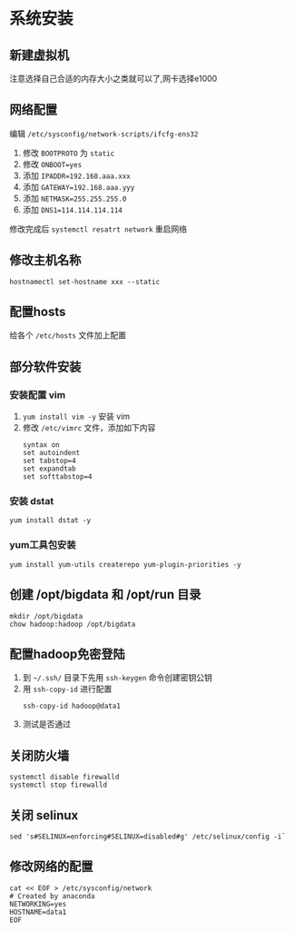 # 系统安装
## 新建虚拟机
注意选择自己合适的内存大小之类就可以了,网卡选择e1000



## 网络配置
编辑 `/etc/sysconfig/network-scripts/ifcfg-ens32`

1. 修改 `BOOTPROTO` 为 `static`
2. 修改 `ONBOOT=yes`
3. 添加 `IPADDR=192.168.aaa.xxx`
4. 添加 `GATEWAY=192.168.aaa.yyy`
5. 添加 `NETMASK=255.255.255.0`
6. 添加 `DNS1=114.114.114.114`

修改完成后 `systemctl resatrt network` 重启网络
## 修改主机名称
```shell
hostnamectl set-hostname xxx --static
```

## 配置hosts
给各个 `/etc/hosts` 文件加上配置
## 部分软件安装
### 安装配置 vim
1. `yum install vim -y` 安装 vim
2. 修改 `/etc/vimrc` 文件，添加如下内容
    ```shell
    syntax on
    set autoindent
    set tabstop=4
    set expandtab
    set softtabstop=4
    ```
### 安装 dstat
`yum install dstat -y`
### yum工具包安装
`yum install yum-utils createrepo yum-plugin-priorities -y`


## 创建 /opt/bigdata 和 /opt/run 目录
```shell
mkdir /opt/bigdata
chow hadoop:hadoop /opt/bigdata
```

## 配置hadoop免密登陆
1. 到 `~/.ssh/` 目录下先用 `ssh-keygen` 命令创建密钥公钥
2. 用 `ssh-copy-id` 进行配置
    ```shell
    ssh-copy-id hadoop@data1
    ```
3. 测试是否通过

## 关闭防火墙
```shell
systemctl disable firewalld
systemctl stop firewalld
```


## 关闭 selinux
```shell
sed 's#SELINUX=enforcing#SELINUX=disabled#g' /etc/selinux/config -i`
```

## 修改网络的配置
```shell
cat << EOF > /etc/sysconfig/network
# Created by anaconda
NETWORKING=yes
HOSTNAME=data1
EOF
```



